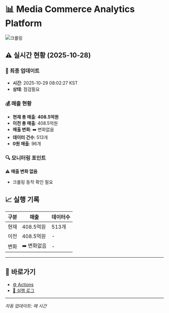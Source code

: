 # 📊 Media Commerce Analytics Platform

![크롤링](https://img.shields.io/badge/크롤링-점검필요-yellow)

## ⚠️ 실시간 현황 (2025-10-28)

### 📍 최종 업데이트
- **시간**: 2025-10-29 08:02:27 KST
- **상태**: 점검필요

### 💰 매출 현황
- **현재 총 매출**: **408.5억원**
- **이전 총 매출**: 408.5억원
- **매출 변화**: ➡️ 변화없음
- **데이터 건수**: 513개
- **0원 매출**: 96개

### 🔍 모니터링 포인트

⚠️ **매출 변화 없음**
- 크롤링 동작 확인 필요


## 📈 실행 기록

| 구분 | 매출 | 데이터수 |
|------|------|----------|
| 현재 | 408.5억원 | 513개 |
| 이전 | 408.5억원 | - |
| 변화 | ➡️ 변화없음 | - |

---

## 🔗 바로가기

- [⚙️ Actions](../../actions)
- [📝 실행 로그](../../actions/workflows/daily_scraping.yml)

---

*자동 업데이트: 매 시간*
